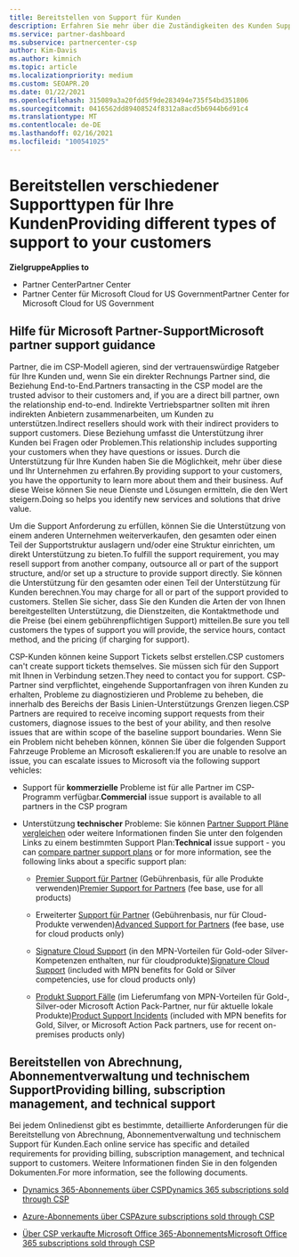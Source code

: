 ```yaml
---
title: Bereitstellen von Support für Kunden
description: Erfahren Sie mehr über die Zuständigkeiten des Kunden Supports für Partner im CSP-Programm. Umfasst Unterstützung für Abrechnung, Abonnement Verwaltung und technische Probleme.
ms.service: partner-dashboard
ms.subservice: partnercenter-csp
author: Kim-Davis
ms.author: kimnich
ms.topic: article
ms.localizationpriority: medium
ms.custom: SEOAPR.20
ms.date: 01/22/2021
ms.openlocfilehash: 315089a3a20fdd5f9de283494e735f54bd351806
ms.sourcegitcommit: 0416562dd89408524f8312a8acd5b6944b6d91c4
ms.translationtype: MT
ms.contentlocale: de-DE
ms.lasthandoff: 02/16/2021
ms.locfileid: "100541025"
---
```

# <a name="providing-different-types-of-support-to-your-customers"></a><span data-ttu-id="33171-104">Bereitstellen verschiedener Supporttypen für Ihre Kunden</span><span class="sxs-lookup"><span data-stu-id="33171-104">Providing different types of support to your customers</span></span>

<span data-ttu-id="33171-105">**Zielgruppe**</span><span class="sxs-lookup"><span data-stu-id="33171-105">**Applies to**</span></span>

-  <span data-ttu-id="33171-106">Partner Center</span><span class="sxs-lookup"><span data-stu-id="33171-106">Partner Center</span></span>
-  <span data-ttu-id="33171-107">Partner Center für Microsoft Cloud for US Government</span><span class="sxs-lookup"><span data-stu-id="33171-107">Partner Center for Microsoft Cloud for US Government</span></span>


## <a name="microsoft-partner-support-guidance"></a><span data-ttu-id="33171-108">Hilfe für Microsoft Partner-Support</span><span class="sxs-lookup"><span data-stu-id="33171-108">Microsoft partner support guidance</span></span>

<span data-ttu-id="33171-109">Partner, die im CSP-Modell agieren, sind der vertrauenswürdige Ratgeber für Ihre Kunden und, wenn Sie ein direkter Rechnungs Partner sind, die Beziehung End-to-End.</span><span class="sxs-lookup"><span data-stu-id="33171-109">Partners transacting in the CSP model are the trusted advisor to their customers and, if you are a direct bill partner, own the relationship end-to-end.</span></span> <span data-ttu-id="33171-110">Indirekte Vertriebspartner sollten mit ihren indirekten Anbietern zusammenarbeiten, um Kunden zu unterstützen.</span><span class="sxs-lookup"><span data-stu-id="33171-110">Indirect resellers should work with their indirect providers to support customers.</span></span> <span data-ttu-id="33171-111">Diese Beziehung umfasst die Unterstützung ihrer Kunden bei Fragen oder Problemen.</span><span class="sxs-lookup"><span data-stu-id="33171-111">This relationship includes supporting your customers when they have questions or issues.</span></span> <span data-ttu-id="33171-112">Durch die Unterstützung für Ihre Kunden haben Sie die Möglichkeit, mehr über diese und Ihr Unternehmen zu erfahren.</span><span class="sxs-lookup"><span data-stu-id="33171-112">By providing support to your customers, you have the opportunity to learn more about them and their business.</span></span> <span data-ttu-id="33171-113">Auf diese Weise können Sie neue Dienste und Lösungen ermitteln, die den Wert steigern.</span><span class="sxs-lookup"><span data-stu-id="33171-113">Doing so helps you identify new services and solutions that drive value.</span></span>

<span data-ttu-id="33171-114">Um die Support Anforderung zu erfüllen, können Sie die Unterstützung von einem anderen Unternehmen weiterverkaufen, den gesamten oder einen Teil der Supportstruktur auslagern und/oder eine Struktur einrichten, um direkt Unterstützung zu bieten.</span><span class="sxs-lookup"><span data-stu-id="33171-114">To fulfill the support requirement, you may resell support from another company, outsource all or part of the support structure, and/or set up a structure to provide support directly.</span></span> <span data-ttu-id="33171-115">Sie können die Unterstützung für den gesamten oder einen Teil der Unterstützung für Kunden berechnen.</span><span class="sxs-lookup"><span data-stu-id="33171-115">You may charge for all or part of the support provided to customers.</span></span> <span data-ttu-id="33171-116">Stellen Sie sicher, dass Sie den Kunden die Arten der von Ihnen bereitgestellten Unterstützung, die Dienstzeiten, die Kontaktmethode und die Preise (bei einem gebührenpflichtigen Support) mitteilen.</span><span class="sxs-lookup"><span data-stu-id="33171-116">Be sure you tell customers the types of support you will provide, the service hours, contact method, and the pricing (if charging for support).</span></span>

<span data-ttu-id="33171-117">CSP-Kunden können keine Support Tickets selbst erstellen.</span><span class="sxs-lookup"><span data-stu-id="33171-117">CSP customers can't create support tickets themselves.</span></span> <span data-ttu-id="33171-118">Sie müssen sich für den Support mit Ihnen in Verbindung setzen.</span><span class="sxs-lookup"><span data-stu-id="33171-118">They need to contact you for support.</span></span> <span data-ttu-id="33171-119">CSP-Partner sind verpflichtet, eingehende Supportanfragen von ihren Kunden zu erhalten, Probleme zu diagnostizieren und Probleme zu beheben, die innerhalb des Bereichs der Basis Linien-Unterstützungs Grenzen liegen.</span><span class="sxs-lookup"><span data-stu-id="33171-119">CSP Partners are required to receive incoming support requests from their customers, diagnose issues to the best of your ability, and then resolve issues that are within scope of the baseline support boundaries.</span></span> <span data-ttu-id="33171-120">Wenn Sie ein Problem nicht beheben können, können Sie über die folgenden Support Fahrzeuge Probleme an Microsoft eskalieren:</span><span class="sxs-lookup"><span data-stu-id="33171-120">If you are unable to resolve an issue, you can escalate issues to Microsoft via the following support vehicles:</span></span>

- <span data-ttu-id="33171-121">Support für **kommerzielle** Probleme ist für alle Partner im CSP-Programm verfügbar.</span><span class="sxs-lookup"><span data-stu-id="33171-121">**Commercial** issue support is available to all partners in the CSP program</span></span>

- <span data-ttu-id="33171-122">Unterstützung **technischer** Probleme: Sie können [Partner Support Pläne vergleichen](https://partner.microsoft.com/support/partnersupport) oder weitere Informationen finden Sie unter den folgenden Links zu einem bestimmten Support Plan:</span><span class="sxs-lookup"><span data-stu-id="33171-122">**Technical** issue support - you can [compare partner support plans](https://partner.microsoft.com/support/partnersupport) or for more information, see the following links  about a specific support plan:</span></span>

  - <span data-ttu-id="33171-123">[Premier Support für Partner](https://partner.microsoft.com/support/microsoft-services-premier-support) (Gebührenbasis, für alle Produkte verwenden)</span><span class="sxs-lookup"><span data-stu-id="33171-123">[Premier Support for Partners](https://partner.microsoft.com/support/microsoft-services-premier-support) (fee base, use for all products)</span></span>

  - <span data-ttu-id="33171-124">Erweiterter [Support für Partner](https://partner.microsoft.com/support/advanced-cloud-support) (Gebührenbasis, nur für Cloud-Produkte verwenden)</span><span class="sxs-lookup"><span data-stu-id="33171-124">[Advanced Support for Partners](https://partner.microsoft.com/support/advanced-cloud-support) (fee base, use for cloud products only)</span></span>

  - <span data-ttu-id="33171-125">[Signature Cloud Support](manage-your-partner-network-benefits.md) (in den MPN-Vorteilen für Gold-oder Silver-Kompetenzen enthalten, nur für cloudprodukte)</span><span class="sxs-lookup"><span data-stu-id="33171-125">[Signature Cloud Support](manage-your-partner-network-benefits.md) (included with MPN benefits for Gold or Silver competencies, use for cloud products only)</span></span>

  - <span data-ttu-id="33171-126">[Produkt Support Fälle](manage-your-partner-network-benefits.md) (im Lieferumfang von MPN-Vorteilen für Gold-, Silver-oder Microsoft Action Pack-Partner, nur für aktuelle lokale Produkte)</span><span class="sxs-lookup"><span data-stu-id="33171-126">[Product Support Incidents](manage-your-partner-network-benefits.md) (included with MPN benefits for Gold, Silver, or Microsoft Action Pack partners, use for recent on-premises products only)</span></span>

## <a name="providing-billing-subscription-management-and-technical-support"></a><span data-ttu-id="33171-127">Bereitstellen von Abrechnung, Abonnementverwaltung und technischem Support</span><span class="sxs-lookup"><span data-stu-id="33171-127">Providing billing, subscription management, and technical support</span></span> 

<span data-ttu-id="33171-128">Bei jedem Onlinedienst gibt es bestimmte, detaillierte Anforderungen für die Bereitstellung von Abrechnung, Abonnementverwaltung und technischem Support für Kunden.</span><span class="sxs-lookup"><span data-stu-id="33171-128">Each online service has specific and detailed requirements for providing billing, subscription management, and technical support to customers.</span></span> <span data-ttu-id="33171-129">Weitere Informationen finden Sie in den folgenden Dokumenten.</span><span class="sxs-lookup"><span data-stu-id="33171-129">For more information, see the following documents.</span></span>

- [<span data-ttu-id="33171-130">Dynamics 365-Abonnements über CSP</span><span class="sxs-lookup"><span data-stu-id="33171-130">Dynamics 365 subscriptions sold through CSP</span></span>](https://www.microsoftpartnercommunity.com/t5/CSP/Microsoft-Partner-Support-Guidance/m-p/5262#M30)

- [<span data-ttu-id="33171-131">Azure-Abonnements über CSP</span><span class="sxs-lookup"><span data-stu-id="33171-131">Azure subscriptions sold through CSP</span></span>](https://www.microsoftpartnercommunity.com/t5/CSP/Microsoft-Partner-Support-Guidance/m-p/5263#M31)

- [<span data-ttu-id="33171-132">Über CSP verkaufte Microsoft Office 365-Abonnements</span><span class="sxs-lookup"><span data-stu-id="33171-132">Microsoft Office 365 subscriptions sold through CSP</span></span>](https://www.microsoftpartnercommunity.com/t5/CSP/Microsoft-Partner-Support-Guidance/m-p/5264#M32)
